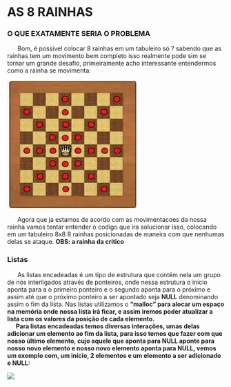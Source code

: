 # AS 8 RAINHAS 

### O QUE EXATAMENTE SERIA O PROBLEMA
<p>
&nbsp &nbsp &nbsp Bom, é possivel colocar 8 rainhas em um tabuleiro só ? sabendo que as rainhas tem um movimento bem completo isso realmente pode sim se tornar um grande desafio, primeiramente acho interessante entendermos como a rainha se movimenta: 

  ![](ex01.jpg)
  
<p>
&nbsp &nbsp &nbsp Agora que ja estamos de acordo com as movimentacoes da nossa rainha vamos tentar entender o codigo que ira solucionar isso, colocando em um tabuleiro 8x8 8 rainhas posicionadas de maneira com que nenhumas delas se ataque. <strong>OBS: a rainha da critico</strong>

### Listas

<p>
&nbsp &nbsp &nbsp As listas encadeadas é um tipo de estrutura que contém nela um grupo de nós interligados através de ponteiros, onde nessa estrutura o início aponta para a o primeiro ponteiro e o segundo aponta para o próximo e assim até que o próximo ponteiro a ser apontado seja <strong>NULL</strong> denominando assim o fim da lista. Nas listas utilizamos o <strong>“malloc”<strong> para alocar um espaço na memória onde nossa lista irá ficar, e assim iremos poder atualizar a lista com os valores da posição de cada elemento.
<br>
&nbsp &nbsp &nbsp Para listas encadeadas temos diversas interações, umas delas adicionar um elemento ao fim da lista, para isso temos que fazer com que nosso último elemento, cujo aquele que aponta para <strong>NULL</strong> aponte para nosso novo elemento e nosso novo elemento aponta para <strong>NULL</strong>, vemos um exemplo com, um início, 2 elementos e um elemento a ser adicionado e <strong>NULL</strong>:
</p>

![](ex01.png)
